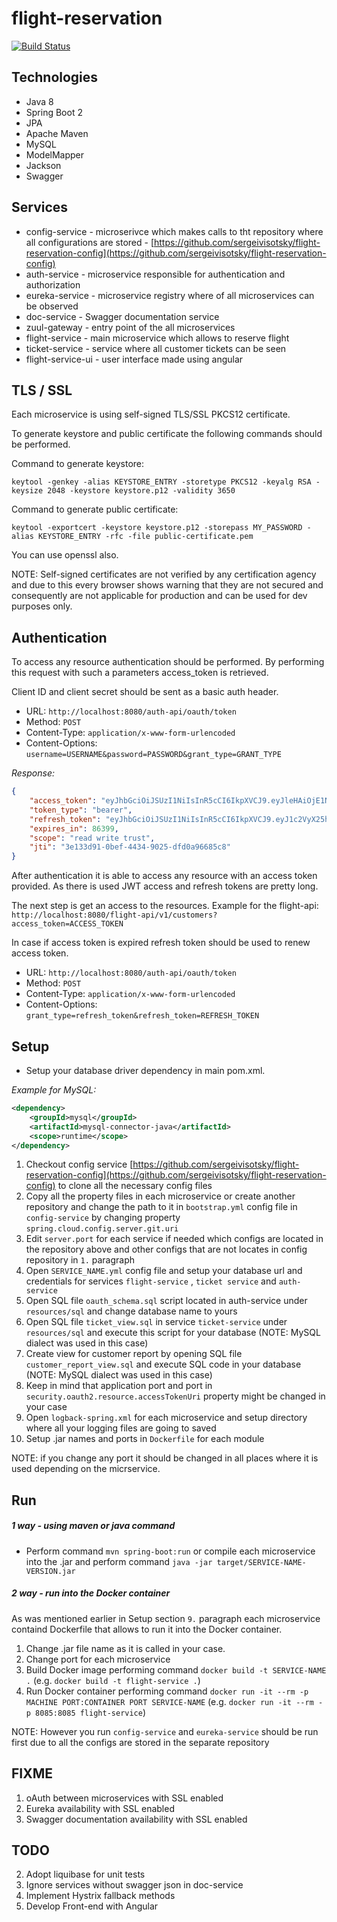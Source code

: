 # flight-reservation
[![Build Status](https://travis-ci.com/sergeivisotsky/flight-reservation.svg?branch=master)](https://travis-ci.com/sergeivisotsky/flight-reservation)

## Technologies
* Java 8
* Spring Boot 2
* JPA
* Apache Maven
* MySQL
* ModelMapper
* Jackson
* Swagger

## Services
* config-service - microserivce which makes calls to tht repository where all configurations are stored - [https://github.com/sergeivisotsky/flight-reservation-config](https://github.com/sergeivisotsky/flight-reservation-config)
* auth-service - microservice responsible for authentication and authorization
* eureka-service - microservice registry where of all microservices can be observed
* doc-service - Swagger documentation service
* zuul-gateway - entry point of the all microservices
* flight-service - main microservice which allows to reserve flight
* ticket-service - service where all customer tickets can be seen
* flight-service-ui - user interface made using angular

## TLS / SSL
Each microservice is using self-signed TLS/SSL PKCS12 certificate.

To generate keystore and public certificate the following commands should be performed.

Command to generate keystore:
```text
keytool -genkey -alias KEYSTORE_ENTRY -storetype PKCS12 -keyalg RSA -keysize 2048 -keystore keystore.p12 -validity 3650
```

Command to generate public certificate:
```text
keytool -exportcert -keystore keystore.p12 -storepass MY_PASSWORD -alias KEYSTORE_ENTRY -rfc -file public-certificate.pem
```

You can use openssl also.

NOTE: Self-signed certificates are not verified by any certification agency and due to this every browser shows warning that they are not secured and consequently are not applicable for production and can be used for dev purposes only.

## Authentication
To access any resource authentication should be performed. By performing this request with such a parameters access_token is retrieved.

Client ID and client secret should be sent as a basic auth header.

* URL: `http://localhost:8080/auth-api/oauth/token`
* Method: `POST`
* Content-Type: `application/x-www-form-urlencoded`
* Content-Options: `username=USERNAME&password=PASSWORD&grant_type=GRANT_TYPE`

_Response:_
```json
{
    "access_token": "eyJhbGciOiJSUzI1NiIsInR5cCI6IkpXVCJ9.eyJleHAiOjE1NDIzODg2MzMsInVzZXJfbmFtZSI6ImFkbWluIiwiYXV0aG9yaXRpZXMiOlsiUk9MRV9VU0VSIiwiUk9MRV9BRE1JTiJdLCJqdGkiOiIzZTEzM2Q5MS0wYmVmLTQ0MzQtOTAyNS1kZmQwYTk2Njg1YzgiLCJjbGllbnRfaWQiOiJ0cnVzdGVkLWNsaWVudCIsInNjb3BlIjpbInJlYWQiLCJ3cml0ZSIsInRydXN0Il19.GHfKu8p7sEIBKPOoH7iknWj5eBffaoPEa2e3YZ3EAS-RFWpLi2-BK0rQd6FOtSdpNd9GOf6yvfcdmBWN7wrq9mS4RWVuhdSm8AaP-SOvntVIydvW-5m_32OGTS7r2Vlxjal0EkPisgHmFKMNYnPQw3D8R0St3NV32ycwOlpqCAaJFjuAO5iqhq0IuxUOJjGplqqNI9ubdd9qvZ7giHMbXhBbaBzsVBgzlQLkZAxN11VytqzVaC0ZL-BjKoNVgxPmTWtmY5rNgk9aqwvFw0hefzvlKkDmYuDDGK8g9C1J56MiY-HyVwKkbki3D08LC8hU4idzVxG7g9G6TVuUbKNjiA",
    "token_type": "bearer",
    "refresh_token": "eyJhbGciOiJSUzI1NiIsInR5cCI6IkpXVCJ9.eyJ1c2VyX25hbWUiOiJhZG1pbiIsInNjb3BlIjpbInJlYWQiLCJ3cml0ZSIsInRydXN0Il0sImF0aSI6IjNlMTMzZDkxLTBiZWYtNDQzNC05MDI1LWRmZDBhOTY2ODVjOCIsImV4cCI6MTU0MjU2MTQzMywiYXV0aG9yaXRpZXMiOlsiUk9MRV9VU0VSIiwiUk9MRV9BRE1JTiJdLCJqdGkiOiI4OWIzMjA3OC1jMDczLTQ4MDctOWVmZS04MjYzNDkxMjYyMGIiLCJjbGllbnRfaWQiOiJ0cnVzdGVkLWNsaWVudCJ9.APVVEQjLxnPiCS_Ri4AVhjgcRG_UrDZ-lIdEGNxsnyh0S23lt2A2xr3UrWfH9HjeQKsLsJs4Xgz00YlZfk3Ls_ttr1CUEIybHWu58Cq4JrypLIplUnhcGi6ZewAJWlolwrpLQTQEisemg7WbgKxohTn-RdMsXruhP8N389F5cdYWnh6RvuN2bXwS3Ga4rO2dZOIECDntGt3mefhbREgH5e1i-EvHt2l6ertqrbVqAiudbpwVGaDyYuZAh8xTj6ZXpkOqhm6XODmUpCT9tOXyEdSnErvmZJTOEswuloWnsWdlpmQbrirUub_nr7Yx5Z5ilDUwiYL9wbcoS6XL4yrfJQ",
    "expires_in": 86399,
    "scope": "read write trust",
    "jti": "3e133d91-0bef-4434-9025-dfd0a96685c8"
}
```

After authentication it is able to access any resource with an access token provided. As there is used JWT access and refresh tokens are pretty long.

The next step is get an access to the resources. Example for the flight-api: `http://localhost:8080/flight-api/v1/customers?access_token=ACCESS_TOKEN`

In case if access token is expired refresh token should be used to renew access token.

* URL: `http://localhost:8080/auth-api/oauth/token`
* Method: `POST`
* Content-Type: `application/x-www-form-urlencoded`
* Content-Options: `grant_type=refresh_token&refresh_token=REFRESH_TOKEN`

## Setup
* Setup your database driver dependency in main pom.xml.

_Example for MySQL:_
```xml
<dependency>
    <groupId>mysql</groupId>
    <artifactId>mysql-connector-java</artifactId>
    <scope>runtime</scope>
</dependency>
```

1. Checkout config service [https://github.com/sergeivisotsky/flight-reservation-config](https://github.com/sergeivisotsky/flight-reservation-config) to clone all the necessary config files
2. Copy all the property files in each microservice or create another repository and change the path to it in `bootstrap.yml` config file in `config-service` by changing property `spring.cloud.config.server.git.uri`
3. Edit `server.port` for each service if needed which configs are located in the repository above and other configs that are not locates in config repository in `1.` paragraph
4. Open `SERVICE_NAME.yml` config file and setup your database url and credentials for services `flight-service` , `ticket service` and `auth-service`
5. Open SQL file `oauth_schema.sql` script located in auth-service under `resources/sql` and change database name to yours
6. Open SQL file `ticket_view.sql` in service `ticket-service` under `resources/sql` and execute this script for your database (NOTE: MySQL dialect was used in this case) 
7. Create view for customer report by opening SQL file `customer_report_view.sql` and execute SQL code in your database (NOTE: MySQL dialect was used in this case)
8. Keep in mind that application port and port in `security.oauth2.resource.accessTokenUri` property might be changed in your case
9. Open `logback-spring.xml` for each microservice and setup directory where all your logging files are going to saved
10. Setup .jar names and ports in `Dockerfile` for each module

NOTE: if you change any port it should be changed in all places where it is used depending on the micrservice.

## Run
##### 1 way - using maven or java command
* Perform command `mvn spring-boot:run` or compile each microservice into the .jar and perform command `java -jar target/SERVICE-NAME-VERSION.jar`

##### 2 way - run into the Docker container
As was mentioned earlier in Setup section `9.` paragraph each microservice containd Dockerfile that allows to run it into the Docker container.
1. Change .jar file name as it is called in your case.
2. Change port for each microservice
3. Build Docker image performing command `docker build -t SERVICE-NAME .` (e.g. `docker build -t flight-service .`)
4. Run Docker container performing command `docker run -it --rm -p MACHINE PORT:CONTAINER PORT SERVICE-NAME` (e.g. `docker run -it --rm -p 8085:8085 flight-service`)

NOTE: However you run `config-service` and `eureka-service` should be run first due to all the configs are stored in the separate repository

## FIXME
1. oAuth between microservices with SSL enabled
2. Eureka availability with SSL enabled
3. Swagger documentation availability with SSL enabled

## TODO
2. Adopt liquibase for unit tests
3. Ignore services without swagger json in doc-service
4. Implement Hystrix fallback methods
5. Develop Front-end with Angular